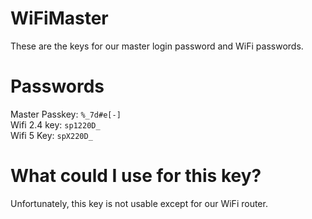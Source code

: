 # WiFiMaster
These are the keys for our master login password and WiFi passwords.

# Passwords
Master Passkey: `%_7d#e[-]`<br>
Wifi 2.4 key: `sp1220D_`<br>
Wifi 5 Key: `spX220D_`<br>

# What could I use for this key?
Unfortunately, this key is not usable except for our WiFi router.

